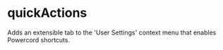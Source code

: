 # quickActions
Adds an extensible tab to the 'User Settings' context menu that enables Powercord shortcuts.

